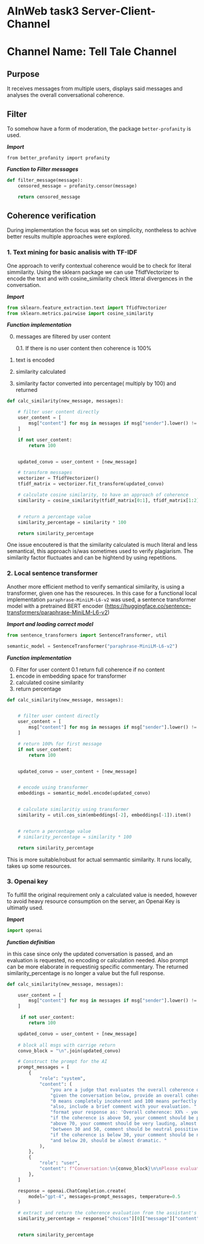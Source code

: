 # AInWeb task3 Server-Client-Channel

# Channel Name: Tell Tale Channel

## Purpose

It receives messages from multiple users, displays said messages and analyses the overall conversational coherence.

## Filter

To somehow have a form of moderation, the package `better-profanity`
is used.

***Import***

`from better_profanity import profanity`

***Function to Filter messages***

```python
def filter_message(message):
    censored_message = profanity.censor(message)

    return censored_message
```

## Coherence verification

During implementation the focus was set on simplicity, nontheless to achive better results multiple approaches were explored.

### 1. Text mining for basic analisis with TF-IDF

One approach to verify contextual coherence would be to check for literal simmilarity.
Using the sklearn package we can use TfidfVectorizer to encode the text 
and with cosine_similarity check litteral divergences in the conversation. 

***Import***

```python
from sklearn.feature_extraction.text import TfidfVectorizer
from sklearn.metrics.pairwise import cosine_similarity

```

***Function implementation***

0. messages are filtered by user content 
    
    0.1. If there is no user content then coherence is 100%
    
1. text is encoded

2. similarity calculated

3. similarity factor converted into percentage( multiply by 100) and returned


```python
def calc_similarity(new_message, messages):

    # filter user content directly
    user_content = [
        msg["content"] for msg in messages if msg["sender"].lower() != "system"
    ]

    if not user_content:
        return 100


    updated_convo = user_content + [new_message]

    # transform messages
    vectorizer = TfidfVectorizer()
    tfidf_matrix = vectorizer.fit_transform(updated_convo)

    # calculate cosine similarity, to have an approach of coherence
    similarity = cosine_similarity(tfidf_matrix[0:1], tfidf_matrix[1:2])[0][0]


    # return a percentage value
    similarity_percentage = similarity * 100

    return similarity_percentage

```

One issue encoutered is that the similarity calculated is much literal and less semantical, 
this approach is/was sometimes used to verify plagiarism. The similarity factor fluctuates and can be hightend by using repetitions.

### 2. Local sentence transformer

Another more efficient method to verify semantical similarity, is using a transformer, given one has the resoureces.
In this case for a functional local implementation `paraphrase-MiniLM-L6-v2` was used, a sentence transformer model with a pretrained BERT encoder (https://huggingface.co/sentence-transformers/paraphrase-MiniLM-L6-v2) 

***Import and loading correct model***

```python
from sentence_transformers import SentenceTransformer, util

semantic_model = SentenceTransformer("paraphrase-MiniLM-L6-v2")

```

***Function implementation***

0. Filter for user content
    0.1 return full coherence if no content 
1. encode in embedding space for transformer
2. calculated cosine similarity
3. return percentage

```python
def calc_similarity(new_message, messages):


    # filter user content directly
    user_content = [
        msg["content"] for msg in messages if msg["sender"].lower() != "system"
    ]

    # return 100% for first message
    if not user_content:
        return 100


    updated_convo = user_content + [new_message]


    # encode using transformer
    embeddings = semantic_model.encode(updated_convo)


    # calculate similaritiy using transformer
    similarity = util.cos_sim(embeddings[-2], embeddings[-1]).item()


    # return a percentage value
    # similarity_percentage = similarity * 100

    return similarity_percentage

```

This is more suitable/robust for actual semmantic similarity. It runs locally, takes up some resources.

### 3. Openai key

To fulfill the original requirement only a calculated value is needed, 
however to avoid heavy resource consumption on the server, an Openai Key is ultimatly used.

***Import***

```python
import openai
```

***function definition***

in this case since only the updated conversation is passed, and an evaluation is requested, no encoding or calculation needed.
Also prompt can be more elaborate in requestinig specific commentary.
The returned similarity_percentage is no longer a value but the full response.

```python
def calc_similarity(new_message, messages):

    user_content = [
        msg["content"] for msg in messages if msg["sender"].lower() != "system"
    ]

     if not user_content:
        return 100

    updated_convo = user_content + [new_message]
  
    # block all msgs with carrige return
    convo_block = "\n".join(updated_convo)

    # Construct the prompt for the AI
    prompt_messages = [
        {
            "role": "system",
            "content": (
                "you are a judge that evaluates the overall coherence of a conversation. "
                "given the conversation below, provide an overall coherence score from 0 to 100. "
                "0 means completely incoherent and 100 means perfectly coherent. "
                "also, include a brief comment with your evaluation. "
                "format your response as: 'Overall coherence: XX% - your comment ...'."
                "if the coherence is above 50, your comment should be possitive, "
                "above 70, your comment should be very lauding, almost extactic, "
                "between 30 and 50, comment should be neutral possitive, "
                "if the coherence is below 30, your comment should be negative, "
                "and below 20, should be almost dramatic. "
            ),
        },
        {
            "role": "user",
            "content": f"Conversation:\n{convo_block}\n\nPlease evaluate the overall coherence of the conversation.",
        },
    ]

    response = openai.ChatCompletion.create(
        model="gpt-4", messages=prompt_messages, temperature=0.5
    )

    # extract and return the coherence evaluation from the assistant's response
    similarity_percentage = response["choices"][0]["message"]["content"].strip()


    return similarity_percentage

```


